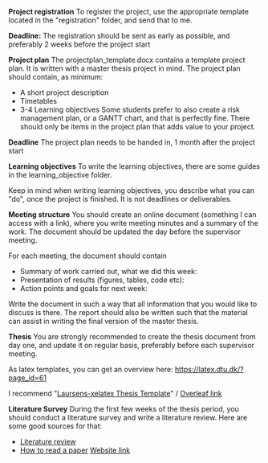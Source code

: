 **Project registration**
To register the project, use the appropriate template located in the "registration" folder, and send that to me. 

**Deadline:**
The registration should be sent as early as possible, and preferably 2 weeks before the project start

**Project plan**
The projectplan_template.docx contains a template project plan. It is written with a master thesis project in mind. The project plan should contain, as minimum:
* A short project description
* Timetables
* 3-4 Learning objectives
Some students prefer to also create a risk management plan, or a GANTT chart, and that is perfectly fine. There should only be items in the project plan that adds value to your project.

**Deadline**
The project plan needs to be handed in, 1 month after the project start

**Learning objectives**
To write the learning objectives, there are some guides in the learning_objective folder. 

Keep in mind when writing learning objectives, you describe what you can "do", once the project is finished. It is not deadlines or deliverables.

**Meeting structure**
You should create an online document (something I can access with a link), where you write meeting minutes and a summary of the work. The document should be updated the day before the supervisor meeting.

For each meeting, the document should contain
* Summary of work carried out, what we did this week:
* Presentation of results (figures, tables, code etc):
* Action points and goals for next week:

Write the document in such a way that all information that you would like to discuss is there. The report should also be written such that the material can assist in writing the final version of the master thesis.

**Thesis**
You are strongly recommended to create the thesis document from day one, and update it on regular basis, preferably before each supervisor meeting.

As latex templates, you can get an overview here:
https://latex.dtu.dk/?page_id=61

I recommend "[Laursens-xelatex Thesis Template](https://bitbucket.org/_laursen/laursens-xelatex-thesis-template/)" / [Overleaf link](https://www.overleaf.com/read/ssskyrtjcckk)

**Literature Survey**
During the first few weeks of the thesis period, you should conduct a literature survey and write a literature review. Here are some good sources for that:
* [Literature review](https://doctoralwriting.wordpress.com/2017/09/06/helping-students-write-a-literature-review-part-i/)
* [How to read a paper](http://svr-sk818-web.cl.cam.ac.uk/keshav/papers/07/paper-reading.pdf) [Website link](https://svr-sk818-web.cl.cam.ac.uk/keshav/wiki/index.php/HTRAP)